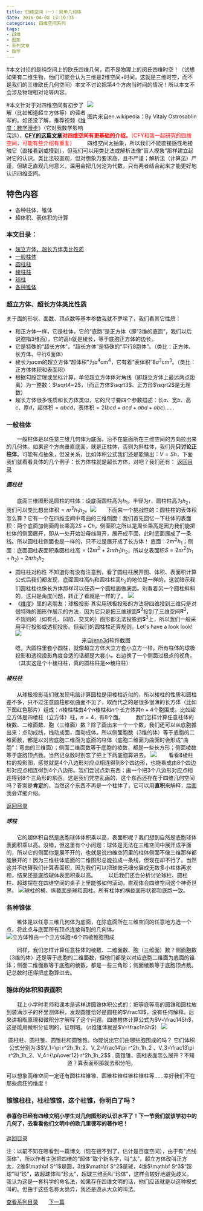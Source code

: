 ```yaml
---
title: 四维空间（一）：简单几何体
date: 2016-04-08 13:10:35
categories: 四维空间系列
tags:
- 四维
- 图形
- 系列文章
- 数学
---
```

 <span class="likecode">#本文讨论的是纯空间上的欧氏四维几何，而不是物理上的闵氏四维时空！（试想如果有二维生物，他们可能会认为三维是2维空间+时间，这就是三维时空，而不是我们的三维欧氏几何空间）本文不讨论把第4个方向当时间的情况！所以本文不会涉及物理相对论等内容。</span><div style="float:right"><img src="https://upload.wikimedia.org/wikipedia/commons/d/d9/From_Point_to_Tesseract_%28Looped_Version%29.gif"/><p>图片来自en.wikipedia：By Vitaly Ostrosablin</p></div>
\#<span class="likecode">本文针对于对四维空间有初步了解（比如知道超立方体等）的读者写的。如还没了解，推荐视频《[维度：数学漫步](http://list.youku.com/albumlist/show?id=2376313&ascending=1&page=1)》（它对我数学影响深远），<span style="color:#F00">**[CFY的这篇文章](http://hadroncfy.com/articles/2016/04/09/la-dimension-quatre-premier/)对四维空间有更基础的介绍。**（CFY和我一起研究的四维空间，可能有些介绍有重复）</span>
</span></span>
　　四维空间太抽象，所以我们不能直接感性地接触它（直接看到或摸到），但我们可以用类比法或解析法像“盲人摸象”那样建立起对它的认识。类比法较直观，但对想象力要求高，且不严谨；解析法（计算法）严谨，但缺乏直观几何意义，滥用会把几何沦为代数，只有两者结合起来才能更好地认识四维空间。<a name="index"></a>
## 特色内容
 - 各种柱体、锥体
 - 超体积、表体积的计算

<!--more-->
### 本文目录：
- [超立方体、超长方体类比性质](/archives/objects4ds/#hyper)
- [一般柱体](/archives/objects4ds/#zhu)
- [圆柱柱](/archives/objects4ds/#czhu)
- [棱柱柱](/archives/objects4ds/#lzhu)
- [球柱](/archives/objects4ds/#szhu)
- [各种锥体](/archives/objects4ds/#cone)
<a name="hyper"></a>


### 超立方体、超长方体类比性质
 关于面的形状、面数、顶点数等基本参数我就不罗嗦了，我们看其它性质：
 - 和正方体一样，它是柱体，它的“底胞”是正方体（即“3维的底面”，我们以后说胞指3维面），它的高$h$就是棱长，等于底胞正方体的边长。
 - 它是特殊的“超长方体”，“超长方体”是特殊的“平行8胞体”。（类比：正方体、长方体、平行6面体）
 - 棱长为$a$cm的超立方体“超体积”为$a^4$cm<sup>4</sup>，它有着“表体积”$8a^3$</sup>cm<sup>3</sup>。（类比：正方体体积和表面积）
 - 根据勾股定理或坐标计算，单位超立方体体对角线（即超立方体上最远两点距离）为一整数：$\sqrt4=2$，（而正方体$\sqrt3$、正方形$\sqrt2$是无理数）<a name="zhu"></a>
 - 超长方体很多性质和长方体类似，它的尺寸要四个参数描述：长$a$、宽$b$、高$c$、厚$d$，超体积$=abcd$，表体积$=2(bcd+acd+abd+abc)$……

### 一般柱体
 　　一般柱体是以任意三维几何体为底面，沿不在底面所在三维空间的方向拉出来的几何体。如果这个方向垂直底面，就是正柱体，否则为斜柱体，我们先**只讨论正柱体**。可能有点抽象，但没关系，比如体积公式我们还是能猜出：$V=Sh$，下面我们就看看具体的几个例子：长方体柱就是超长方体，对吧？我们还有：<a name="czhu"></a>
[返回目录](#index)
##### 圆柱柱
 　　底面三维图形是圆柱的柱体：设底面圆柱高为$h_1$，半径为$r$，圆柱柱高为$h_2$，我们可以类比想出体积$=\pi r^2 h_1 h_2$。![](/img/dcylinder1.gif)　　下面来一个挑战性的：圆柱柱的表体积怎么算？它有一个在四维空间中弯曲的三维侧面！我们首先回忆一下柱体的表面积：两个底面加侧面周长乘高$2S+Ch$。侧面积之所以是周长乘高是因为我们能把柱体的侧面展开，即从一处开始沿母线剪开，展开成平面，此时底面展成了一条线。所以圆柱柱侧面也是一样的，只不过是展开成了长方体！
 底面：$2\pi r^2 h_1$；侧面：底面圆柱表面积乘圆柱柱高$=(2\pi r^2+2\pi rh_1)h_2$，所以总表面积$S=2\pi r^2 (h_1+h_2)+2\pi rh_1h_2$
  - 圆柱柱对称性
不知道你有没有注意到，看了圆柱柱展开图、体积、表面积计算公式后我们都发现，底面圆柱高$h_1$和圆柱柱高$h_2$的地位是一样的，这就暗示我们圆柱柱也像长方体那样可以任选一个圆柱面做底面。别看着另一个圆柱斜斜的，这只是角度问题，转正了看就是一样的了。
![](/img/dcylinder2.gif)
  - 《[维度](http://list.youku.com/albumlist/show?id=2376313&ascending=1&page=1)》里的老朋友：球极投影
其实用球极投影的方法将四维投到三维只是对很特殊的图形作展示的方法，因为它只是把三维球面$\mathbf S^3$投到了三维空间$\mathbf R^3$，不规则的（如有孔、凹陷、交叉的）图形都无法投影到$\mathbf S^3$上，所以我们一般采用平行投影或透视投影。但我们的圆柱柱还算规则，Let's have a look look! ![](/img/dcylinder3.gif)<center>来自[jenn3d](http://www.jenn3d.org/)软件截图</center>
嗯，大圆柱里套小圆柱，就像超立方体大立方套小立方一样。所有柱体的球极投影和透视投影角度合适的话都是大套小。右边换了一个侧面过极点的视角。（其实这是个十棱柱柱，真的圆柱柱是$\infty$棱柱柱）
<a name="lzhu"></a>

##### 棱柱柱
　　从球极投影我们就发现电脑计算圆柱是用棱柱近似的，所以棱柱的性质和圆柱差不多，只不过注意圆柱那张曲面不见了，取而代之的是很多很薄的长方体（比如下图红色那片）组成：$n$棱柱柱由$4$个$n$棱柱和$n$个长方体共$n+4$个胞围成，比如超立方体是四棱柱（立方体）柱，$n=4$，有8个面。
　　我们怎样计算任意柱体的棱数、二维面数、胞（三维面）数？除了画出来一个一个数，我们还可以从底胞推出来：点动成线，线动成面，面动成体。所以侧面胞数（3维的体）等于底胞的二维面数，都是以对应底胞二维面为底面的柱体（底胞二维面为曲面时会形成“曲胞”：弯曲的三维面）；侧面二维面数等于底胞的棱数，都是一些长方形；侧面棱数等于底胞顶点数。当然记总数时别忘了把上下两底胞算进去。
![](/img/dcylinder4.gif)
　　看看8棱柱柱的投影图，感觉就是4个八边形对应点相连得到8个四边形，也能看成由8个四边形对应点相连得到4个八边形。我们尝试点新东西：画一个把3个八边形对应点相连得到8个三角形的东西。这是我们凭空乱画的，这个东西还存在于四维几何空间吗？答案是**肯定**的，当然这个东西不再是一个柱体了，它可以用**直积**来解释，[后面](/archives/more4ds/)我会详细介绍。
<a name="szhu"></a>

[返回目录](#index)
##### 球柱
　　它的超体积自然是底胞球体体积乘以高，表面积呢？我们想到自然是底胞球体表面积乘以高。没错，但这里有个小问题：球体是无法在三维空间中展开成平面的，所以它的侧面你是展不开的，也就是说四维空间里的柱体侧面不像三维那样都能展开的！因为三维柱体底面的二维图形总能拉成一条线，但现在却不行了。当然这并不妨碍我们计算表面积，因为我们可以把球微元细分展成无数多小柱体再求和，结果还是底胞球体表面积乘以高。
　　以后我们还会分析讨论球柱、圆柱柱、超球摆在在四维空间的桌子上里能够如何滚动，直观体会四维空间这个神奇世界。
![球柱的横、纵截面是球和圆柱。所有柱体的横截面形状都和底胞一致。](/img/dcylinder5.gif)<a name="cone"></a>

### 各种锥体
　　锥体是以任意三维几何体为底面，在除底面所在三维空间的任意地方选一个点，将此点与底面所有顶点连接得到的几何体。
![立方体锥由一个立方体胞+6个四棱锥胞围成](/img/dcylinder6.gif)

　　同样，我们怎样计算任意柱体的棱数、二维面数、胞（三维面）数？侧面胞数（3维的体）还是等于底胞的二维面数，但他们都是以对应底胞二维面为底面的锥体；侧面二维面数等于底胞的棱数，都是一些三角形；侧面棱数等于底胞顶点数。记总数时还得把底胞算进去。
### 锥体的体积和表面积
　　我上小学时老师和课本是这样讲圆锥体积公式的：把等底等高的圆锥和圆柱放到装满沙子的杯里测体积，发现圆锥恰好是圆柱的$\frac13$，没有任何解释。后来讲祖暅原理和微积分才解释了这个问题。四维椎体计算公式为$V=\frac14Sh$，这是能用微积分证明的，证明略。（$n$维锥体就是$V=\frac1nSh$）
![](/img/cycon.gif)
<center>圆柱柱、圆柱锥、圆锥柱和圆锥锥。你能说出它们由哪些胞围成的吗？
它们体积公式分别为:$$V_1=\pi r^2h_1h_2、V_2=\frac14\pi r^2h_1h_2 、V_3=\frac13\pi r^2h_1h_2、V_4={\pi\over12} r^2h_1h_2$$ .
圆锥锥、圆柱表面怎么展开？不知道？算表面积那就去积分吧。
</center>

可以想象高维空间一定还有圆柱柱锥锥、圆锥柱锥柱锥柱锥柱等……幸好我们不在那些疯狂的维度！
### 锥锥柱柱，柱柱锥锥，这个柱锥，你明白了吗？
#### 恭喜你已经有四维文明小学生对几何图形的认识水平了！下一节我们就该学初中的几何了，去看看他们文明中的欧几里德写的著作吧！
[返回目录](#index)
<p class="likecode">注：以前不知在哪看到一篇博文（现在搜不到了，估计是百度空间），由于有“点线面体”，所以作者主张把四维的“超体”取个新名字，叫“太”，超立方体改叫正方太，2维$\mathbf S^1$是圆，3维$\mathbf S^2$是球，4维$\mathbf S^3$“超球”叫“珍”，故超球体叫“珍太”，超球三维面叫“珍体”，这样会较好地避免歧义。我认为这是一套科学的命名法，如果存在四维文明的话，他们应该就是以这种模式叫的。但由于这些名称太诡异，我还是遵从大众的叫法。</p>

 [查看系列目录](/categories/四维空间系列/)　　[下一篇](/archives/geometry4ds/)